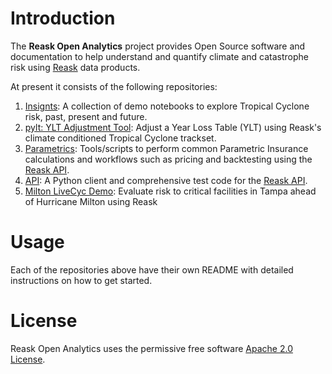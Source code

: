
# Introduction

The **Reask Open Analytics** project provides Open Source software and documentation to help understand and quantify climate and catastrophe risk using [Reask](https://reask.earth) data products.

At present it consists of the following repositories:

1. [Insignts](https://github.com/reaskearth/insights): A collection of demo notebooks to explore Tropical Cyclone risk, past, present and future.
2. [pylt: YLT Adjustment Tool](https://github.com/reaskearth/pylt): Adjust a Year Loss Table (YLT) using Reask's climate conditioned Tropical Cyclone trackset.
3. [Parametrics](https://github.com/reaskearth/parametrics): Tools/scripts to perform common Parametric Insurance calculations and workflows such as pricing and backtesting using the [Reask API](https://api.reask.earth/v2/redoc).
4. [API](https://github.com/reaskearth/api): A Python client and comprehensive test code for the [Reask API](https://api.reask.earth/v2/redoc).
5. [Milton LiveCyc Demo](https://github.com/reaskearth/Milton-LiveCyc-Demo): Evaluate risk to critical facilities in Tampa ahead of Hurricane Milton using Reask

# Usage

Each of the repositories above have their own README with detailed instructions on how to get started.

# License

Reask Open Analytics uses the permissive free software [Apache 2.0 License](https://github.com/reaskearth/.github/blob/main/LICENSE.md).
